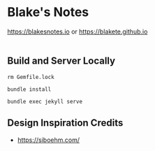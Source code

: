 # Blake's Notes

https://blakesnotes.io or https://blakete.github.io
<br><br>

## Build and Server Locally

```console
rm Gemfile.lock 
```

```console
bundle install
```

```console
bundle exec jekyll serve
```

## Design Inspiration Credits
- https://siboehm.com/
